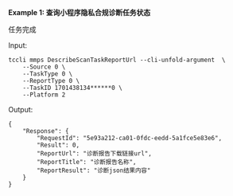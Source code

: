 **Example 1: 查询小程序隐私合规诊断任务状态**

任务完成

Input: 

```
tccli mmps DescribeScanTaskReportUrl --cli-unfold-argument  \
    --Source 0 \
    --TaskType 0 \
    --ReportType 0 \
    --TaskID 1701438134******0 \
    --Platform 2
```

Output: 
```
{
    "Response": {
        "RequestId": "5e93a212-ca01-0fdc-eedd-5a1fce5e83e6",
        "Result": 0,
        "ReportUrl": "诊断报告下载链接url",
        "ReportTitle": "诊断报告名称",
        "ReportResult": "诊断json结果内容"
    }
}
```

